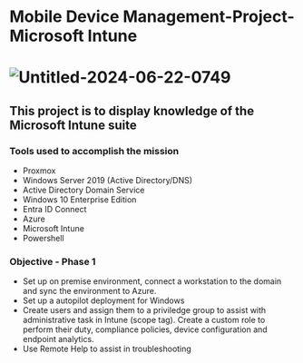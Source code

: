 # Mobile Device Management-Project-Microsoft Intune

# ![Untitled-2024-06-22-0749](https://github.com/Mario7F/LinuxAdminProjects/assets/59115100/3d4075cb-c302-4789-96d3-a5b75a893fd6)

## This project is to display knowledge of the Microsoft Intune suite

### Tools used to accomplish the mission

  - Proxmox
  - Windows Server 2019 (Active Directory/DNS)
  - Active Directory Domain Service
  - Windows 10 Enterprise Edition
  - Entra ID Connect
  - Azure
  - Microsoft Intune
  - Powershell

### Objective - Phase 1

  - Set up on premise environment, connect a workstation to the domain and sync the environment to Azure.
  - Set up a autopilot deployment for Windows
  - Create users and assign them to a priviledge group to assist with administrative task in Intune (scope tag). Create a custom role to perform their duty, compliance policies, device configuration and endpoint analytics.
  - Use Remote Help to assist in troubleshooting
